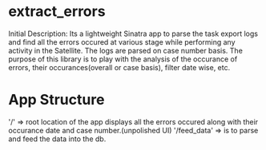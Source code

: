 # extract_errors

Initial Description: Its a lightweight Sinatra app to parse the task export logs and find all the errors occured at various stage while performing any activity in the Satellite. The logs are parsed on case number basis. The purpose of this library is to play with the analysis of the occurance of errors, their occurances(overall or case basis), filter date wise, etc. 

# App Structure

'/' => root location of the app displays all the errors occured along with their occurance date and case number.(unpolished UI)
'/feed_data' => is to parse and feed the data into the db.